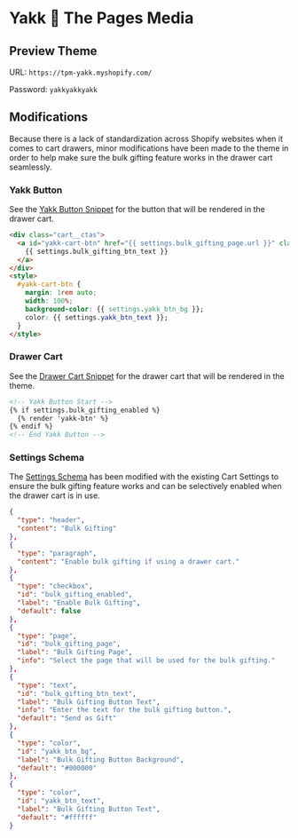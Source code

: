 # Yakk 🤗 The Pages Media

## Preview Theme

URL: `https://tpm-yakk.myshopify.com/`

Password: `yakkyakkyakk`

## Modifications

Because there is a lack of standardization across Shopify websites when it comes to cart drawers, minor modifications have been made to the theme in order to help make sure the bulk gifting feature works in the drawer cart seamlessly.

### Yakk Button

See the [Yakk Button Snippet](/snippets/yakk-btn.liquid) for the button that will be rendered in the drawer cart.

```HTML
<div class="cart__ctas">
  <a id="yakk-cart-btn" href="{{ settings.bulk_gifting_page.url }}" class="button button--primary">
    {{ settings.bulk_gifting_btn_text }}
  </a>
</div>
<style>
  #yakk-cart-btn {
    margin: 1rem auto;
    width: 100%;
    background-color: {{ settings.yakk_btn_bg }};
    color: {{ settings.yakk_btn_text }};
  }
</style>
```

### Drawer Cart

See the [Drawer Cart Snippet](/snippets/cart-drawer.liquid) for the drawer cart that will be rendered in the theme.

```HTML
<!-- Yakk Button Start -->
{% if settings.bulk_gifting_enabled %}
  {% render 'yakk-btn' %}
{% endif %}
<!-- End Yakk Button -->
```

### Settings Schema

The [Settings Schema](/config/settings_schema.json) has been modified with the existing Cart Settings to ensure the bulk gifting feature works and can be selectively enabled when the drawer cart is in use.

```json
{
  "type": "header",
  "content": "Bulk Gifting"
},
{
  "type": "paragraph",
  "content": "Enable bulk gifting if using a drawer cart."
},
{
  "type": "checkbox",
  "id": "bulk_gifting_enabled",
  "label": "Enable Bulk Gifting",
  "default": false
},
{
  "type": "page",
  "id": "bulk_gifting_page",
  "label": "Bulk Gifting Page",
  "info": "Select the page that will be used for the bulk gifting."
},
{
  "type": "text",
  "id": "bulk_gifting_btn_text",
  "label": "Bulk Gifting Button Text",
  "info": "Enter the text for the bulk gifting button.",
  "default": "Send as Gift"
},
{
  "type": "color",
  "id": "yakk_btn_bg",
  "label": "Bulk Gifting Button Background",
  "default": "#000000"
},
{
  "type": "color",
  "id": "yakk_btn_text",
  "label": "Bulk Gifting Button Text",
  "default": "#ffffff"
}
```
